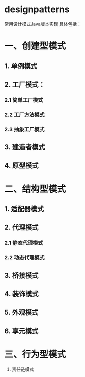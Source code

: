 # designpatterns
常用设计模式Java版本实现
具体包括：
# 一、创建型模式
## 1. 单例模式
## 2. 工厂模式：
### 2.1 简单工厂模式
### 2.2 工厂方法模式
### 2.3 抽象工厂模式
## 3. 建造者模式
## 4. 原型模式

# 二、结构型模式
## 1. 适配器模式
## 2. 代理模式
### 2.1 静态代理模式
### 2.2 动态代理模式
## 3. 桥接模式
## 4. 装饰模式
## 5. 外观模式
## 6. 享元模式

# 三、行为型模式
1. 责任链模式

